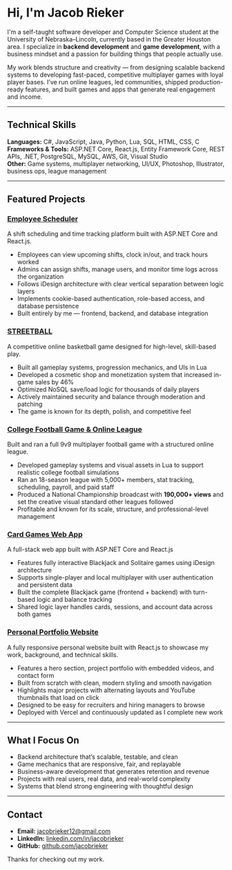 # Hi, I'm Jacob Rieker

I'm a self-taught software developer and Computer Science student at the University of Nebraska–Lincoln, currently based in the Greater Houston area. I specialize in **backend development** and **game development**, with a business mindset and a passion for building things that people actually use.

My work blends structure and creativity — from designing scalable backend systems to developing fast-paced, competitive multiplayer games with loyal player bases. I’ve run online leagues, led communities, shipped production-ready features, and built games and apps that generate real engagement and income.

---

## Technical Skills

**Languages:** C#, JavaScript, Java, Python, Lua, SQL, HTML, CSS, C  
**Frameworks & Tools:** ASP.NET Core, React.js, Entity Framework Core, REST APIs, .NET, PostgreSQL, MySQL, AWS, Git, Visual Studio  
**Other:** Game systems, multiplayer networking, UI/UX, Photoshop, Illustrator, business ops, league management

---

## Featured Projects

### [Employee Scheduler](https://github.com/jacobrieker/employee-scheduler)
A shift scheduling and time tracking platform built with ASP.NET Core and React.js.  
- Employees can view upcoming shifts, clock in/out, and track hours worked  
- Admins can assign shifts, manage users, and monitor time logs across the organization  
- Follows iDesign architecture with clear vertical separation between logic layers  
- Implements cookie-based authentication, role-based access, and database persistence  
- Built entirely by me — frontend, backend, and database integration

### [STREETBALL](https://www.youtube.com/watch?v=aFh3z1PEtig)
A competitive online basketball game designed for high-level, skill-based play.  
- Built all gameplay systems, progression mechanics, and UIs in Lua  
- Developed a cosmetic shop and monetization system that increased in-game sales by 46%  
- Optimized NoSQL save/load logic for thousands of daily players  
- Actively maintained security and balance through moderation and patching  
- The game is known for its depth, polish, and competitive feel

### [College Football Game & Online League](https://www.youtube.com/@jakegreenway12/featured)
Built and ran a full 9v9 multiplayer football game with a structured online league.  
- Developed gameplay systems and visual assets in Lua to support realistic college football simulations  
- Ran an 18-season league with 5,000+ members, stat tracking, scheduling, payroll, and paid staff  
- Produced a National Championship broadcast with **190,000+ views** and set the creative visual standard other leagues followed  
- Profitable and known for its scale, structure, and professional-level management

### [Card Games Web App](https://github.com/jrieker/CardGamesSolution)
A full-stack web app built with ASP.NET Core and React.js  
- Features fully interactive Blackjack and Solitaire games using iDesign architecture  
- Supports single-player and local multiplayer with user authentication and persistent data  
- Built the complete Blackjack game (frontend + backend) with turn-based logic and balance tracking  
- Shared logic layer handles cards, sessions, and account data across both games

### [Personal Portfolio Website](https://jacobrieker.com)  
A fully responsive personal website built with React.js to showcase my work, background, and technical skills.  
- Features a hero section, project portfolio with embedded videos, and contact form  
- Built from scratch with clean, modern styling and smooth navigation  
- Highlights major projects with alternating layouts and YouTube thumbnails that load on click  
- Designed to be easy for recruiters and hiring managers to browse  
- Deployed with Vercel and continuously updated as I complete new work


---

## What I Focus On

- Backend architecture that’s scalable, testable, and clean  
- Game mechanics that are responsive, fair, and replayable  
- Business-aware development that generates retention and revenue  
- Projects with real users, real data, and real-world complexity  
- Systems that blend strong engineering with thoughtful design

---

## Contact

- **Email:** jacobrieker12@gmail.com  
- **LinkedIn:** [linkedin.com/in/jacobrieker](https://linkedin.com/in/jacobrieker)  
- **GitHub:** [github.com/jacobrieker](https://github.com/jacobrieker)

Thanks for checking out my work.
